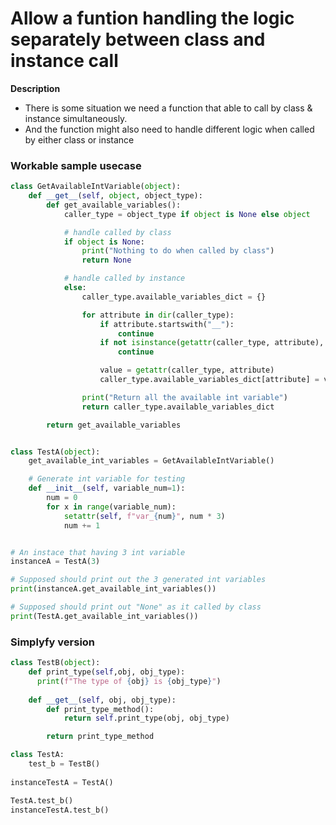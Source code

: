 # Allow a funtion handling the logic separately between class and instance call

**Description**
- There is some situation we need a function that able to call by class & instance simultaneously. 
- And the function might also need to handle different logic when called by either class or instance

### Workable sample usecase

``` Python
class GetAvailableIntVariable(object):
    def __get__(self, object, object_type):
        def get_available_variables():
            caller_type = object_type if object is None else object

            # handle called by class
            if object is None:
                print("Nothing to do when called by class")
                return None

            # handle called by instance
            else:
                caller_type.available_variables_dict = {}

                for attribute in dir(caller_type):
                    if attribute.startswith("__"):
                        continue
                    if not isinstance(getattr(caller_type, attribute), int):
                        continue

                    value = getattr(caller_type, attribute)
                    caller_type.available_variables_dict[attribute] = value

                print("Return all the available int variable")
                return caller_type.available_variables_dict

        return get_available_variables


class TestA(object):
    get_available_int_variables = GetAvailableIntVariable()

    # Generate int variable for testing
    def __init__(self, variable_num=1):
        num = 0
        for x in range(variable_num):
            setattr(self, f"var_{num}", num * 3)
            num += 1


# An instace that having 3 int variable
instanceA = TestA(3)

# Supposed should print out the 3 generated int variables
print(instanceA.get_available_int_variables())

# Supposed should print out "None" as it called by class
print(TestA.get_available_int_variables())

```


### Simplyfy version

```Python
class TestB(object):
    def print_type(self,obj, obj_type):
      print(f"The type of {obj} is {obj_type}")
      
    def __get__(self, obj, obj_type):
        def print_type_method():
            return self.print_type(obj, obj_type)

        return print_type_method

class TestA:
    test_b = TestB()
    
instanceTestA = TestA()

TestA.test_b()
instanceTestA.test_b()
```
